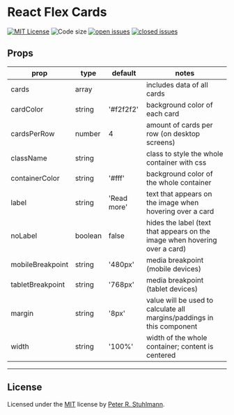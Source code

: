 # React Flex Cards

[![MIT License](https://img.shields.io/github/license/peter-stuhlmann/ReactFlexCards.svg)](https://github.com/peter-stuhlmann/ReactFlexCards/blob/master/LICENSE)
![Code size](https://img.shields.io/github/languages/code-size/peter-stuhlmann/ReactFlexCards.svg)
[![open issues](https://img.shields.io/github/issues/peter-stuhlmann/ReactFlexCards.svg)](https://github.com/peter-stuhlmann/ReactFlexCards/issues?q=is%3Aopen+is%3Aissue)
[![closed issues](https://img.shields.io/github/issues-closed/peter-stuhlmann/ReactFlexCards.svg)](https://github.com/peter-stuhlmann/ReactFlexCards/issues?q=is%3Aissue+is%3Aclosed)

## Props

| prop             | type    | default     | notes                                                                      |
| ---------------- | ------- | ----------- | -------------------------------------------------------------------------- |
| cards            | array   |             | includes data of all cards                                                 |
| cardColor        | string  | '#f2f2f2'   | background color of each card                                              |
| cardsPerRow      | number  | 4           | amount of cards per row (on desktop screens)                               |
| className        | string  |             | class to style the whole container with css                                |
| containerColor   | string  | '#fff'      | background color of the whole container                                    |
| label            | string  | 'Read more' | text that appears on the image when hovering over a card                   |
| noLabel          | boolean | false       | hides the label (text that appears on the image when hovering over a card) |
| mobileBreakpoint | string  | '480px'     | media breakpoint (mobile devices)                                          |
| tabletBreakpoint | string  | '768px'     | media breakpoint (tablet devices)                                          |
| margin           | string  | '8px'       | value will be used to calculate all margins/paddings in this component     |
| width            | string  | '100%'      | width of the whole container; content is centered                          |

---

## License

Licensed under the [MIT](https://github.com/peter-stuhlmann/ReactFlexCards/blob/master/LICENSE) license by [Peter R. Stuhlmann](https://peter-stuhlmann-webentwicklung.de).
